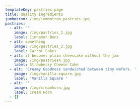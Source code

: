 ```yaml
---
templateKey: pastries-page
title: Quality Ingredients
jumbotron: /img/jumbotron_pastries.jpg
pastries:
  - alt: ''
    image: /img/pastries_1.jpg
    label: Cinnamon Buns
  - alt: something
    image: /img/pastries_2.jpg
    label: Carrot Cakes
  - alt: it becomes plain cheescake without the jam
    image: /img/pastries4.jpg
    label: Strawberry Cheese Cake
  - alt: 'Creamy Goodness sandwiched between tiny wafers. '
    image: /img/vanilla-square.jpg
    label: 'Vanilla Square '
  - alt: ''
    image: /img/creamhorn.jpg
    label: Cream Horn
  - {}
---
```


